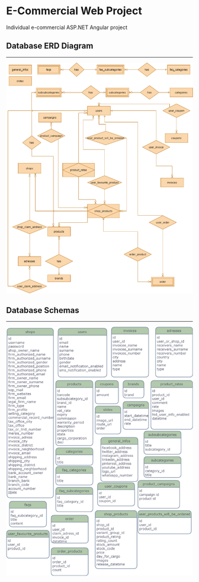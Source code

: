 # E-Commercial Web Project
Individual e-commercial ASP.NET Angular project

## Database ERD Diagram
- - - -
![ERD Diagram](https://github.com/sufasah/ECommercial/blob/master/UML/ERD.png?raw=true "Database ERD Diagram")

## Database Schemas
- - - -
![Database Schemas](https://github.com/sufasah/ECommercial/blob/master/UML/Entities.png?raw=true "Database Schemas")
